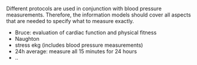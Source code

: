 <style>
table th {background: #f0b033}
table tr:nth-child(even) {background: #EEE}
table tr:nth-child(odd) {background: #FFF}
</style>

Different protocols are used in conjunction with blood pressure measurements.
Therefore, the information models should cover all aspects that are needed to specify what to measure exactly.

* Bruce: evaluation of cardiac function and physical fitness
* Naughton
* stress ekg (includes blood pressure measurements)
* 24h average: measure all 15 minutes for 24 hours
* ..
